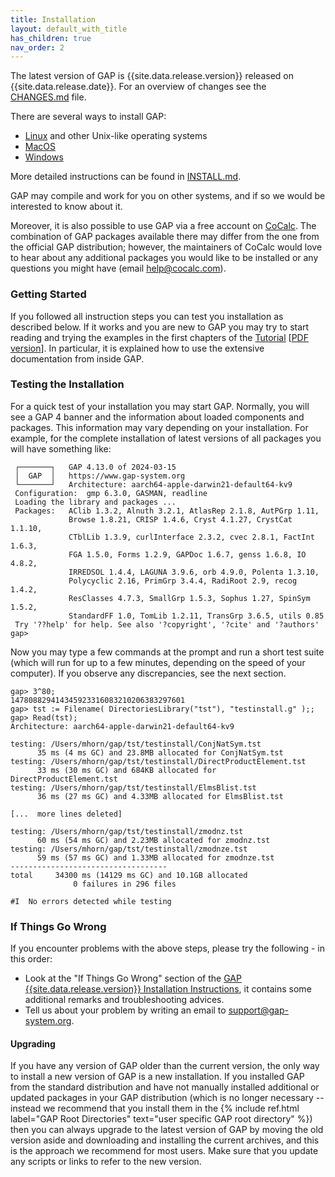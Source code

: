 ```yaml
---
title: Installation
layout: default_with_title
has_children: true
nav_order: 2
---
```


The latest version of GAP is {{site.data.release.version}} released on {{site.data.release.date}}.
For an overview of changes see the
<a href="https://github.com/gap-system/gap/blob/master/CHANGES.md#{{anchor}}">CHANGES.md</a> file.

There are several ways to install GAP:

- <a href="linux.html">Linux</a> and other Unix-like operating systems
- <a href="mac.html">MacOS</a>
- <a href="windows.html">Windows</a>

More detailed instructions can be found in <a href="https://github.com/gap-system/gap/blob/v{{site.data.release.version}}/INSTALL.md">INSTALL.md</a>.


GAP may compile and work for you on other systems, and if so we would 
be interested to know about it.
<!-- 
You can also try GAP online in a <a href="https://jupyter.org/">Jupyter</a>
notebook running on <a href="https://mybinder.org/">Binder</a>, following
instructions from the README file in <a
href="https://github.com/gap-system/try-gap-in-jupyter">this repository</a>.
 -->
Moreover, it is also possible to use GAP via a free account on
[CoCalc](https://cocalc.com/).
The combination of GAP packages available there may differ from
the one from the official GAP distribution; however, the maintainers
of CoCalc would love to hear about any additional packages you
would like to be installed or any questions you might have
(email <help@cocalc.com>).


### Getting Started

If you followed all instruction steps you can test you installation as described below. 
If it works and you are new to GAP you may try to start reading and
trying the examples in the first chapters of the <a
href="{{ site.docsurl }}/doc/tut/chap0_mj.html">Tutorial</a>
[<a href="{{ site.docsurl }}/doc/tut/manual.pdf">PDF version</a>].
In particular, it is explained how to use the extensive documentation
from inside GAP.


### Testing the Installation<a name="Test"></a>

For a quick test of your installation you may start GAP.
Normally, you will see a GAP&nbsp;4 banner and the information about loaded 
components and packages. This information may vary depending 
on  your installation.  For  example,  for  the complete installation of 
latest versions of all packages you will have something like:

```
 ┌───────┐   GAP 4.13.0 of 2024-03-15
 │  GAP  │   https://www.gap-system.org
 └───────┘   Architecture: aarch64-apple-darwin21-default64-kv9
 Configuration:  gmp 6.3.0, GASMAN, readline
 Loading the library and packages ...
 Packages:   AClib 1.3.2, Alnuth 3.2.1, AtlasRep 2.1.8, AutPGrp 1.11,
             Browse 1.8.21, CRISP 1.4.6, Cryst 4.1.27, CrystCat 1.1.10,
             CTblLib 1.3.9, curlInterface 2.3.2, cvec 2.8.1, FactInt 1.6.3,
             FGA 1.5.0, Forms 1.2.9, GAPDoc 1.6.7, genss 1.6.8, IO 4.8.2,
             IRREDSOL 1.4.4, LAGUNA 3.9.6, orb 4.9.0, Polenta 1.3.10,
             Polycyclic 2.16, PrimGrp 3.4.4, RadiRoot 2.9, recog 1.4.2,
             ResClasses 4.7.3, SmallGrp 1.5.3, Sophus 1.27, SpinSym 1.5.2,
             StandardFF 1.0, TomLib 1.2.11, TransGrp 3.6.5, utils 0.85
 Try '??help' for help. See also '?copyright', '?cite' and '?authors'
gap> 
```

Now you may
type  a  few  commands at the prompt and run a short test suite (which
will run for up to a few minutes, depending on the speed of your computer).
If you observe any discrepancies, see the next section.

```
gap> 3^80;
147808829414345923316083210206383297601
gap> tst := Filename( DirectoriesLibrary("tst"), "testinstall.g" );;
gap> Read(tst);
Architecture: aarch64-apple-darwin21-default64-kv9

testing: /Users/mhorn/gap/tst/testinstall/ConjNatSym.tst
      35 ms (4 ms GC) and 23.8MB allocated for ConjNatSym.tst
testing: /Users/mhorn/gap/tst/testinstall/DirectProductElement.tst
      33 ms (30 ms GC) and 684KB allocated for DirectProductElement.tst
testing: /Users/mhorn/gap/tst/testinstall/ElmsBlist.tst
      36 ms (27 ms GC) and 4.33MB allocated for ElmsBlist.tst

[...  more lines deleted]

testing: /Users/mhorn/gap/tst/testinstall/zmodnz.tst
      60 ms (54 ms GC) and 2.23MB allocated for zmodnz.tst
testing: /Users/mhorn/gap/tst/testinstall/zmodnze.tst
      59 ms (57 ms GC) and 1.33MB allocated for zmodnze.tst
-----------------------------------
total     34300 ms (14129 ms GC) and 10.1GB allocated
              0 failures in 296 files

#I  No errors detected while testing

```

### If Things Go Wrong

If you encounter problems with the above steps, please try the following -
in this order:

- Look at the "If Things Go Wrong" section of the
<a href="https://github.com/gap-system/gap/blob/master/INSTALL.md">GAP {{site.data.release.version}} Installation Instructions</a>,
it contains some additional remarks and troubleshooting advices.
- Tell us about your problem by writing an email to <support@gap-system.org>.


#### Upgrading

If you have any version of GAP older than the current version, the only way to install a new version of GAP is a new installation.
If you installed GAP from the standard distribution and have not manually installed additional or 
updated packages in your GAP distribution (which is no
longer necessary -- instead we recommend that you 
install them in the 
{% include ref.html label="GAP Root Directories" text="user specific GAP root directory" %}) 
then you can always upgrade to the latest version of GAP by moving the old version aside 
and downloading and installing the current archives, and this is the approach we recommend 
for most users. Make sure that you update any scripts or links to refer to the new version.
